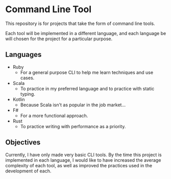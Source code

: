 # Command Line Tool

This repository is for projects that take the form of command line tools. 

Each tool will be implemented in a different language, and each language be will chosen for the project for a particular purpose. 


## Languages

- Ruby
    - For a general purpose CLI to help me learn techniques and use cases.
- Scala
    - To practice in my preferred language and to practice with static typing.
- Kotlin
    - Because Scala isn't as popular in the job market...
- F#
    - For a more functional approach.
- Rust
    - To practice writing with performance as a priority.


## Objectives

Currently, I have only made very basic CLI tools. By the time this project is implemented in each language, I would like to have increased the average complexity of each tool, as well as improved the practices used in the development of each. 
